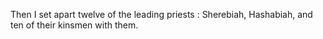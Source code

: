 Then I set apart twelve of the leading priests : Sherebiah, Hashabiah, and ten of their kinsmen with them.
